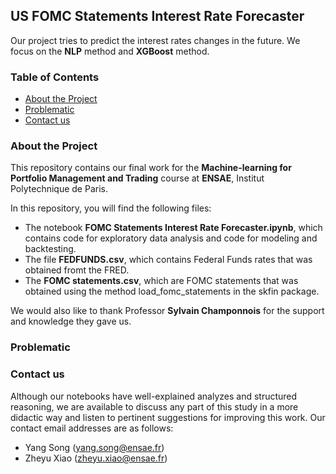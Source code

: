 ## US FOMC Statements Interest Rate Forecaster

Our project tries to predict the interest rates changes in the future. We focus on the **NLP** method and **XGBoost** method.

### Table of Contents

* [About the Project](#about_the_project)
* [Problematic](#prob)
* [Contact us](#contact)
  
### About the Project
This repository contains our final work for the **Machine-learning for Portfolio Management and Trading** course at **ENSAE**, Institut Polytechnique de Paris.

In this repository, you will find the following files:
* The notebook **FOMC Statements Interest Rate Forecaster.ipynb**, which contains code for exploratory data analysis and code for modeling and backtesting.
* The file **FEDFUNDS.csv**, which contains Federal Funds rates that was obtained fromt the FRED.
* The **FOMC statements.csv**, which are FOMC statements that was obtained using the method load_fomc_statements in the skfin package.


We would also like to thank Professor **Sylvain Champonnois** for the support and knowledge they gave us.

### Problematic


### Contact us

Although our notebooks have well-explained analyzes and structured reasoning, we are available to discuss any part of this study in a more didactic way and listen to pertinent suggestions for improving this work. Our contact email addresses are as follows:

* Yang Song (yang.song@ensae.fr)
* Zheyu Xiao (zheyu.xiao@ensae.fr)
<br>
